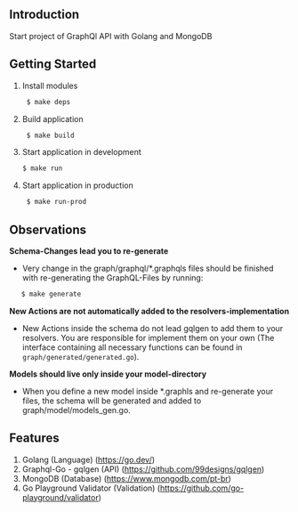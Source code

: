 ## Introduction 
Start project of GraphQl API with Golang and MongoDB



## Getting Started

1. Install modules
   ```sh
    $ make deps  
   ``` 
2. Build application
   ```sh
    $ make build 
   ``` 
3. Start application in development
    ```sh
    $ make run   
   ``` 
4. Start application in production
   ```sh
    $ make run-prod   
   ``` 

## Observations
**Schema-Changes lead you to re-generate**
* Very change in the graph/graphql/*.graphqls files should be finished with re-generating the GraphQL-Files by running:
 ```sh
    $ make generate  
   ``` 
**New Actions are not automatically added to the resolvers-implementation**
* New Actions inside the schema do not lead gqlgen to add them to your resolvers. You are responsible for implement them on your own (The interface containing all necessary functions can be found in `graph/generated/generated.go`).

**Models should live only inside your model-directory**

* When you define a new model inside *.graphls and re-generate your files, the schema will be generated and added to graph/model/models_gen.go.

## Features
1. Golang (Language) (https://go.dev/)
2. Graphql-Go - gqlgen (API) (https://github.com/99designs/gqlgen)
3. MongoDB (Database) (https://www.mongodb.com/pt-br)
4. Go Playground Validator (Validation) (https://github.com/go-playground/validator)
